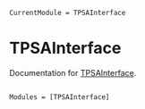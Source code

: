```@meta
CurrentModule = TPSAInterface
```

# TPSAInterface

Documentation for [TPSAInterface](https://github.com/bmad-sim/TPSAInterface.jl).

```@index
```

```@autodocs
Modules = [TPSAInterface]
```
